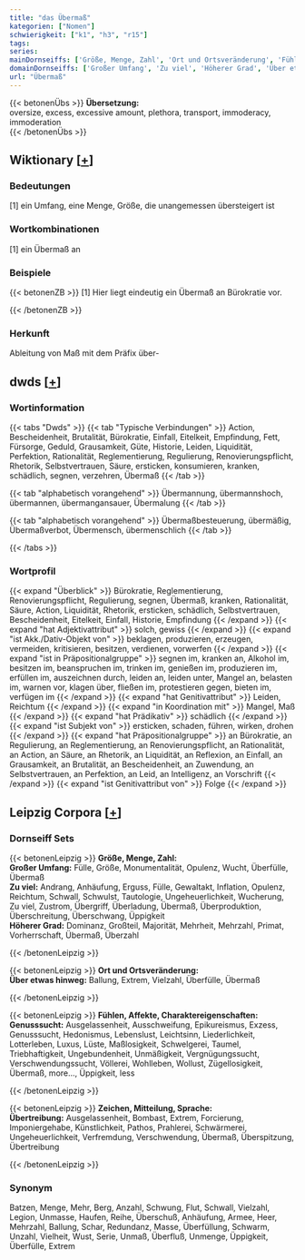 ```yaml
---
title: "das Übermaß"
kategorien: ["Nomen"]
schwierigkeit: ["k1", "h3", "r15"]
tags:
series:
mainDornseiffs: ['Größe, Menge, Zahl', 'Ort und Ortsveränderung', 'Fühlen, Affekte, Charaktereigenschaften', 'Zeichen, Mitteilung, Sprache']
domainDornseiffs: ['Großer Umfang', 'Zu viel', 'Höherer Grad', 'Über etwas hinweg', 'Genusssucht', 'Übertreibung']
url: "Übermaß"
---
```


{{< betonenÜbs >}}
**Übersetzung:**  
oversize, excess, excessive amount, plethora, transport, immoderacy, immoderation  
{{< /betonenÜbs >}}

## Wiktionary [[+](https://de.wiktionary.org/wiki/Übermaß)]

### Bedeutungen
[1] ein Umfang, eine Menge, Größe, die unangemessen übersteigert ist  

### Wortkombinationen
[1] ein Übermaß an  

### Beispiele
{{< betonenZB >}}
[1] Hier liegt eindeutig ein Übermaß an Bürokratie vor.  

{{< /betonenZB >}}
### Herkunft
Ableitung von Maß mit dem Präfix über-  



## dwds [[+](https://www.dwds.de/wb/Übermaß)]

### Wortinformation
{{< tabs "Dwds" >}}
{{< tab "Typische Verbindungen" >}}
Action, Bescheidenheit, Brutalität, Bürokratie, Einfall, Eitelkeit, Empfindung, Fett, Fürsorge, Geduld, Grausamkeit, Güte, Historie, Leiden, Liquidität, Perfektion, Rationalität, Reglementierung, Regulierung, Renovierungspflicht, Rhetorik, Selbstvertrauen, Säure, ersticken, konsumieren, kranken, schädlich, segnen, verzehren, Übermaß
{{< /tab >}}

{{< tab "alphabetisch vorangehend" >}}
Übermannung, übermannshoch, übermannen, übermangansauer, Übermalung
{{< /tab >}}

{{< tab "alphabetisch vorangehend" >}}
Übermaßbesteuerung, übermäßig, Übermaßverbot, Übermensch, übermenschlich
{{< /tab >}}

{{< /tabs >}}

### Wortprofil
{{< expand "Überblick" >}} Bürokratie, Reglementierung, Renovierungspflicht, Regulierung, segnen, Übermaß, kranken, Rationalität, Säure, Action, Liquidität, Rhetorik, ersticken, schädlich, Selbstvertrauen, Bescheidenheit, Eitelkeit, Einfall, Historie, Empfindung {{< /expand >}}
{{< expand "hat Adjektivattribut" >}} solch, gewiss {{< /expand >}}
{{< expand "ist Akk./Dativ-Objekt von" >}} beklagen, produzieren, erzeugen, vermeiden, kritisieren, besitzen, verdienen, vorwerfen {{< /expand >}}
{{< expand "ist in Präpositionalgruppe" >}} segnen im, kranken an, Alkohol im, besitzen im, beanspruchen im, trinken im, genießen im, produzieren im, erfüllen im, auszeichnen durch, leiden an, leiden unter, Mangel an, belasten im, warnen vor, klagen über, fließen im, protestieren gegen, bieten im, verfügen im {{< /expand >}}
{{< expand "hat Genitivattribut" >}} Leiden, Reichtum {{< /expand >}}
{{< expand "in Koordination mit" >}} Mangel, Maß {{< /expand >}}
{{< expand "hat Prädikativ" >}} schädlich {{< /expand >}}
{{< expand "ist Subjekt von" >}} ersticken, schaden, führen, wirken, drohen {{< /expand >}}
{{< expand "hat Präpositionalgruppe" >}} an Bürokratie, an Regulierung, an Reglementierung, an Renovierungspflicht, an Rationalität, an Action, an Säure, an Rhetorik, an Liquidität, an Reflexion, an Einfall, an Grausamkeit, an Brutalität, an Bescheidenheit, an Zuwendung, an Selbstvertrauen, an Perfektion, an Leid, an Intelligenz, an Vorschrift {{< /expand >}}
{{< expand "ist Genitivattribut von" >}} Folge {{< /expand >}}

## Leipzig Corpora [[+](https://corpora.uni-leipzig.de/en/res?word=Übermaß&corpusId=deu_newscrawl-public_2018)]

### Dornseiff Sets
{{< betonenLeipzig >}}
**Größe, Menge, Zahl:**  
**Großer Umfang:** Fülle, Größe, Monumentalität, Opulenz, Wucht, Überfülle, Übermaß  
**Zu viel:** Andrang, Anhäufung, Erguss, Fülle, Gewaltakt, Inflation, Opulenz, Reichtum, Schwall, Schwulst, Tautologie, Ungeheuerlichkeit, Wucherung, Zu viel, Zustrom, Übergriff, Überladung, Übermaß, Überproduktion, Überschreitung, Überschwang, Üppigkeit  
**Höherer Grad:** Dominanz, Großteil, Majorität, Mehrheit, Mehrzahl, Primat, Vorherrschaft, Übermaß, Überzahl  

{{< /betonenLeipzig >}}


{{< betonenLeipzig >}}
**Ort und Ortsveränderung:**  
**Über etwas hinweg:** Ballung, Extrem, Vielzahl, Überfülle, Übermaß  

{{< /betonenLeipzig >}}


{{< betonenLeipzig >}}
**Fühlen, Affekte, Charaktereigenschaften:**  
**Genusssucht:** Ausgelassenheit, Ausschweifung, Epikureismus, Exzess, Genusssucht, Hedonismus, Lebenslust, Leichtsinn, Liederlichkeit, Lotterleben, Luxus, Lüste, Maßlosigkeit, Schwelgerei, Taumel, Triebhaftigkeit, Ungebundenheit, Unmäßigkeit, Vergnügungssucht, Verschwendungssucht, Völlerei, Wohlleben, Wollust, Zügellosigkeit, Übermaß, more..., Üppigkeit, less  

{{< /betonenLeipzig >}}


{{< betonenLeipzig >}}
**Zeichen, Mitteilung, Sprache:**  
**Übertreibung:** Ausgelassenheit, Bombast, Extrem, Forcierung, Imponiergehabe, Künstlichkeit, Pathos, Prahlerei, Schwärmerei, Ungeheuerlichkeit, Verfremdung, Verschwendung, Übermaß, Überspitzung, Übertreibung  

{{< /betonenLeipzig >}}

### Synonym
Batzen, Menge, Mehr, Berg, Anzahl, Schwung, Flut, Schwall, Vielzahl, Legion, Unmasse, Haufen, Reihe, Überschuß, Anhäufung, Armee, Heer, Mehrzahl, Ballung, Schar, Redundanz, Masse, Überfüllung, Schwarm, Unzahl, Vielheit, Wust, Serie, Unmaß, Überfluß, Unmenge, Üppigkeit, Überfülle, Extrem

